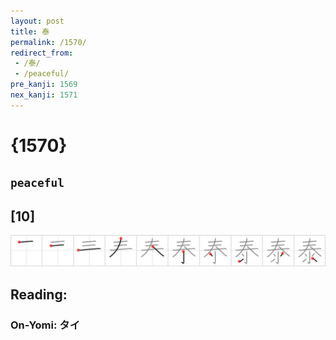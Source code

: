 ```yaml
---
layout: post
title: 泰
permalink: /1570/
redirect_from:
 - /泰/
 - /peaceful/
pre_kanji: 1569
nex_kanji: 1571
---
```


# {1570}

## `peaceful`

## [10]

<div class="stroke"><img src="../images/E6B3B0.png" /></div>

## Reading:

### On-Yomi: タイ
